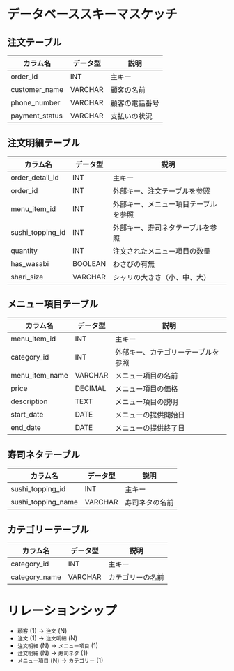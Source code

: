 # データベーススキーマスケッチ

## 注文テーブル
| カラム名        | データ型   | 説明                   |
|-----------------|------------|------------------------|
| order_id          | INT        | 主キー                 |
| customer_name          | VARCHAR    | 顧客の名前             |
| phone_number        | VARCHAR    | 顧客の電話番号         |
| payment_status      | VARCHAR    | 支払いの状況           |

## 注文明細テーブル
| カラム名        | データ型   | 説明                                    |
|-----------------|------------|----------------------------------------|
| order_detail_id      | INT        | 主キー                                  |
| order_id          | INT        | 外部キー、注文テーブルを参照             |
| menu_item_id  | INT        | 外部キー、メニュー項目テーブルを参照     |
| sushi_topping_id      | INT        | 外部キー、寿司ネタテーブルを参照         |
| quantity            | INT        | 注文されたメニュー項目の数量             |
| has_wasabi          | BOOLEAN    | わさびの有無                            |
| shari_size  | VARCHAR    | シャリの大きさ（小、中、大）            |

## メニュー項目テーブル
| カラム名        | データ型   | 説明                                    |
|-----------------|------------|----------------------------------------|
| menu_item_id  | INT        | 主キー                                  |
| category_id    | INT        | 外部キー、カテゴリーテーブルを参照       |
| menu_item_name        | VARCHAR    | メニュー項目の名前                      |
| price            | DECIMAL    | メニュー項目の価格                      |
| description           | TEXT       | メニュー項目の説明                      |
| start_date          | DATE       | メニューの提供開始日                    |
| end_date          | DATE       | メニューの提供終了日                    |

## 寿司ネタテーブル
| カラム名        | データ型   | 説明                   |
|-----------------|------------|------------------------|
| sushi_topping_id      | INT        | 主キー                 |
| sushi_topping_name        | VARCHAR    | 寿司ネタの名前         |

## カテゴリーテーブル
| カラム名        | データ型   | 説明                   |
|-----------------|------------|------------------------|
| category_id    | INT        | 主キー                 |
| category_name        | VARCHAR    | カテゴリーの名前       |

# リレーションシップ
- `顧客` (1) -> `注文` (N)
- `注文` (1) -> `注文明細` (N)
- `注文明細` (N) -> `メニュー項目` (1)
- `注文明細` (N) -> `寿司ネタ` (1)
- `メニュー項目` (N) -> `カテゴリー` (1)
